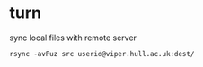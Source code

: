# turn


sync local files with remote server
```
rsync -avPuz src userid@viper.hull.ac.uk:dest/
```

